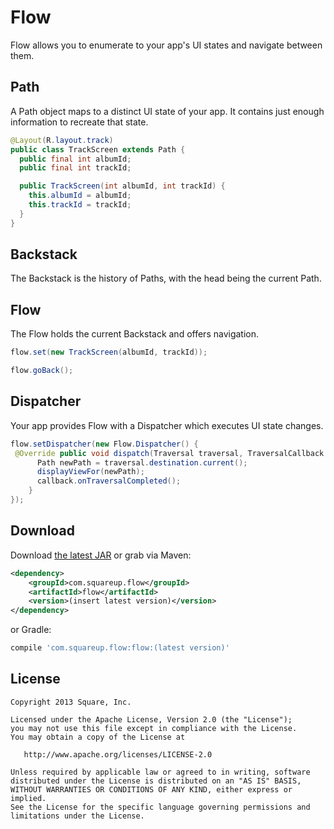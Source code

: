# Flow

Flow allows you to enumerate to your app's UI states and navigate between them.

## Path

A Path object maps to a distinct UI state of your app. It contains just enough information to
recreate that state.

```java
@Layout(R.layout.track)
public class TrackScreen extends Path {
  public final int albumId;
  public final int trackId;

  public TrackScreen(int albumId, int trackId) {
    this.albumId = albumId;
    this.trackId = trackId;
  }
}
```

## Backstack

The Backstack is the history of Paths, with the head being the current Path.

## Flow

The Flow holds the current Backstack and offers navigation.

```java
flow.set(new TrackScreen(albumId, trackId));

flow.goBack();
```

## Dispatcher
Your app provides Flow with a Dispatcher which executes UI state changes.

```java
flow.setDispatcher(new Flow.Dispatcher() {
 @Override public void dispatch(Traversal traversal, TraversalCallback callback) {
      Path newPath = traversal.destination.current();
      displayViewFor(newPath);
      callback.onTraversalCompleted();
    }
});
```


Download
--------

Download [the latest JAR][1] or grab via Maven:

```xml
<dependency>
    <groupId>com.squareup.flow</groupId>
    <artifactId>flow</artifactId>
    <version>(insert latest version)</version>
</dependency>
```
or Gradle:
```groovy
compile 'com.squareup.flow:flow:(latest version)'
```



License
--------

    Copyright 2013 Square, Inc.

    Licensed under the Apache License, Version 2.0 (the "License");
    you may not use this file except in compliance with the License.
    You may obtain a copy of the License at

       http://www.apache.org/licenses/LICENSE-2.0

    Unless required by applicable law or agreed to in writing, software
    distributed under the License is distributed on an "AS IS" BASIS,
    WITHOUT WARRANTIES OR CONDITIONS OF ANY KIND, either express or implied.
    See the License for the specific language governing permissions and
    limitations under the License.




 [1]: http://repository.sonatype.org/service/local/artifact/maven/redirect?r=central-proxy&g=com.squareup.flow&a=flow&v=LATEST
